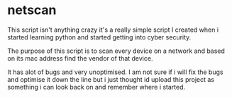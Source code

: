 # netscan



This script isn't anything crazy it's a really simple script I created when i started learning python and started getting into cyber security.

The purpose of this script is to scan every device on a network and based on its mac address find the vendor of that device.

It has alot of bugs and very unoptimised. I am not sure if i will fix the bugs and optimise it down the line but i just thought id upload this project as something i can look back on and remember where i started.
